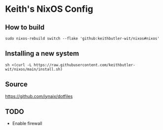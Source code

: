 # Keith's NixOS Config


## How to build

    sudo nixos-rebuild switch --flake 'github:keithbutler-wit/nixos#nixos'

## Installing a new system

    sh <(curl -L https://raw.githubusercontent.com/keithbutler-wit/nixos/main/install.sh)

## Source

https://github.com/iynaix/dotfiles

## TODO

* Enable firewall